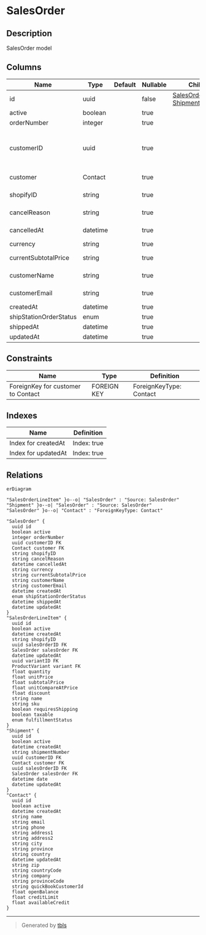 # SalesOrder

## Description

SalesOrder model

## Columns

| Name | Type | Default | Nullable | Children | Parents | Comment |
| ---- | ---- | ------- | -------- | -------- | ------- | ------- |
| id | uuid |  | false | [SalesOrderLineItem](SalesOrderLineItem.md) [Shipment](Shipment.md) |  |  |
| active | boolean |  | true |  |  | active |
| orderNumber | integer |  | true |  |  | Order number |
| customerID | uuid |  | true |  | [Contact](Contact.md) | Contact model. Contact and this model is n:1 |
| customer | Contact |  | true |  | [Contact](Contact.md) | Customer contact |
| shopifyID | string |  | true |  |  | Shopify order ID |
| cancelReason | string |  | true |  |  | Reason for cancellation |
| cancelledAt | datetime |  | true |  |  | Cancellation date |
| currency | string |  | true |  |  | Currency |
| currentSubtotalPrice | string |  | true |  |  | Current subtotal price |
| customerName | string |  | true |  |  | Customer name |
| customerEmail | string |  | true |  |  | Customer email |
| createdAt | datetime |  | true |  |  | createdAt |
| shipStationOrderStatus | enum |  | true |  |  | inventoryType |
| shippedAt | datetime |  | true |  |  | shipped at |
| updatedAt | datetime |  | true |  |  | updatedAt |

## Constraints

| Name | Type | Definition |
| ---- | ---- | ---------- |
| ForeignKey for customer to Contact | FOREIGN KEY | ForeignKeyType: Contact |

## Indexes

| Name | Definition |
| ---- | ---------- |
| Index for createdAt | Index: true |
| Index for updatedAt | Index: true |

## Relations

```mermaid
erDiagram

"SalesOrderLineItem" }o--o| "SalesOrder" : "Source: SalesOrder"
"Shipment" }o--o| "SalesOrder" : "Source: SalesOrder"
"SalesOrder" }o--o| "Contact" : "ForeignKeyType: Contact"

"SalesOrder" {
  uuid id
  boolean active
  integer orderNumber
  uuid customerID FK
  Contact customer FK
  string shopifyID
  string cancelReason
  datetime cancelledAt
  string currency
  string currentSubtotalPrice
  string customerName
  string customerEmail
  datetime createdAt
  enum shipStationOrderStatus
  datetime shippedAt
  datetime updatedAt
}
"SalesOrderLineItem" {
  uuid id
  boolean active
  datetime createdAt
  string shopifyID
  uuid salesOrderID FK
  SalesOrder salesOrder FK
  datetime updatedAt
  uuid variantID FK
  ProductVariant variant FK
  float quantity
  float unitPrice
  float subtotalPrice
  float unitCompareAtPrice
  float discount
  string name
  string sku
  boolean requiresShipping
  boolean taxable
  enum fulfillmentStatus
}
"Shipment" {
  uuid id
  boolean active
  datetime createdAt
  string shipmentNumber
  uuid customerID FK
  Contact customer FK
  uuid salesOrderID FK
  SalesOrder salesOrder FK
  datetime date
  datetime updatedAt
}
"Contact" {
  uuid id
  boolean active
  datetime createdAt
  string name
  string email
  string phone
  string address1
  string address2
  string city
  string province
  string country
  datetime updatedAt
  string zip
  string countryCode
  string company
  string provinceCode
  string quickBookCustomerId
  float openBalance
  float creditLimit
  float availableCredit
}
```

---

> Generated by [tbls](https://github.com/k1LoW/tbls)
